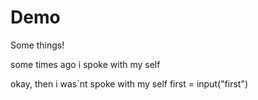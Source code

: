 # Demo  

Some things!

some times ago i spoke with my self

okay, then i was`nt spoke with my self
first = input("first")
